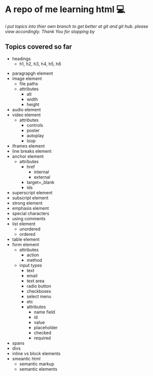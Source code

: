 # A repo of me learning html 💻 
*i put topics into thier own branch to get better at git and git hub. please view accordingly. Thank You for stopping by*
## Topics covered so far
+ headings
    - h1, h2, h3, h4, h5, h6
- paragrapgh element
- image element
    - file paths
    - attributes
        - alt
        - width
        - height
- audio element
- video element
    - attributes
        - controls
        - poster
        - autoplay
        - loop
- iframes element
- line breaks element
- anchor element
    - attributes
        - href
            - internal
            - external
        - target=_blank
        - ids
- superscript element
- subscript element
- strong element
- emphasis element
- special characters
- using comments
- list element
    - unordered
    - ordered
- table element
- form element
    - attributes
        - action
        - method
    - input types
        - text
        - email
        - text area
        - radio button
        - checkboxes
        - select menu
        - etc
        - attributes
            - name field
            - id
            - value 
            - placeholder
            - checked
            - required
- spans
- divs
- inline vs block elements
- smeantic html
    - semantic markup
    - semantic elements
    
        
